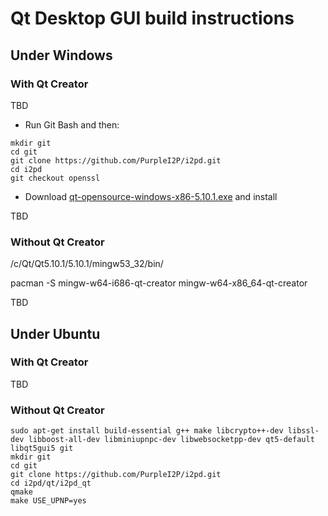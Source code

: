 # Qt Desktop GUI build instructions

## Under Windows

### With Qt Creator

TBD

* Run Git Bash and then:

```
mkdir git
cd git
git clone https://github.com/PurpleI2P/i2pd.git
cd i2pd
git checkout openssl
```

* Download [qt-opensource-windows-x86-5.10.1.exe](http://download.qt.io/official_releases/qt/5.10/5.10.1/qt-opensource-windows-x86-5.10.1.exe)
and install

TBD

### Without Qt Creator

/c/Qt/Qt5.10.1/5.10.1/mingw53_32/bin/
 
pacman -S mingw-w64-i686-qt-creator mingw-w64-x86_64-qt-creator

TBD

## Under Ubuntu

### With Qt Creator

TBD

### Without Qt Creator

```
sudo apt-get install build-essential g++ make libcrypto++-dev libssl-dev libboost-all-dev libminiupnpc-dev libwebsocketpp-dev qt5-default libqt5gui5 git
mkdir git
cd git
git clone https://github.com/PurpleI2P/i2pd.git
cd i2pd/qt/i2pd_qt
qmake
make USE_UPNP=yes
```
